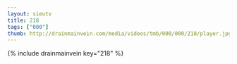 ```yaml
--- 
layout: sieutv
title: 218
tags: ["000"]
thumb: http://drainmainvein.com/media/videos/tmb/000/000/218/player.jpg
---
```

{% include drainmainvein key="218" %} 
